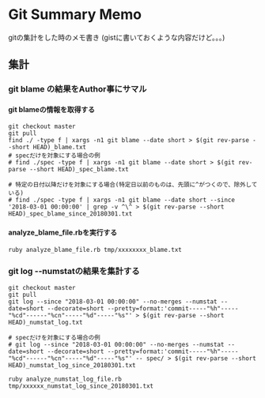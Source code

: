 # Git Summary Memo
gitの集計をした時のメモ書き
(gistに書いておくような内容だけど。。。)

## 集計

### git blame の結果をAuthor事にサマル

#### git blameの情報を取得する

```
git checkout master
git pull
find ./ -type f | xargs -n1 git blame --date short > $(git rev-parse --short HEAD)_blame.txt
# specだけを対象にする場合の例
# find ./spec -type f | xargs -n1 git blame --date short > $(git rev-parse --short HEAD)_spec_blame.txt

# 特定の日付以降だけを対象にする場合(特定日以前のものは、先頭に^がつくので、除外している)
# find ./spec -type f | xargs -n1 git blame --date short --since '2018-03-01 00:00:00' | grep -v ^\^ > $(git rev-parse --short HEAD)_spec_blame_since_20180301.txt
```

#### analyze_blame_file.rbを実行する

```
ruby analyze_blame_file.rb tmp/xxxxxxxx_blame.txt
```

### git log --numstatの結果を集計する

```
git checkout master
git pull
git log --since "2018-03-01 00:00:00" --no-merges --numstat --date=short --decorate=short --pretty=format:'commit-----"%h"-----"%cd"------"%cn"-----"%d"-----"%s"' > $(git rev-parse --short HEAD)_numstat_log.txt

# specだけを対象にする場合の例
# git log --since "2018-03-01 00:00:00" --no-merges --numstat --date=short --decorate=short --pretty=format:'commit-----"%h"-----"%cd"------"%cn"-----"%d"-----"%s"' -- spec/ > $(git rev-parse --short HEAD)_numstat_log_since_20180301.txt
```

```
ruby analyze_numstat_log_file.rb tmp/xxxxxx_numstat_log_since_20180301.txt
```
